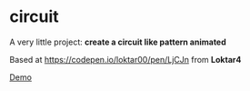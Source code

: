 # circuit

A very little project: **create a circuit like pattern animated**

Based at https://codepen.io/loktar00/pen/LjCJn from **Loktar4**

[Demo](https://entreoutros.github.io/circuit/)
